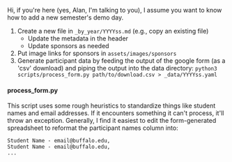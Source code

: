 Hi, if you're here (yes, Alan, I'm talking to you), I assume you want to know how to add a new semester's demo day.

1. Create a new file in `_by_year/YYYYss.md` (e.g., copy an existing file)
   - Update the metadata in the header
   - Update sponsors as needed
2. Put image links for sponsors in `assets/images/sponsors`
3. Generate participant data by feeding the output of the google form (as a 'csv' download) and piping the output into the data directory: `python3 scripts/process_form.py path/to/download.csv > _data/YYYYss.yaml`

#### process_form.py

This script uses some rough heuristics to standardize things like student names and email addresses.  If it encounters something it can't process, it'll throw an exception.  Generally, I find it easiest to edit the form-generated spreadsheet to reformat the participant names column into:
```
Student Name - email@buffalo.edu,
Student Name - email@buffalo.edu,
...
```
